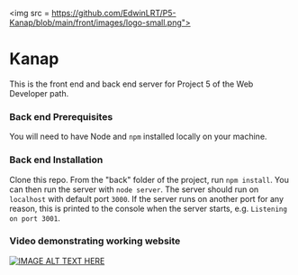 <img src = https://github.com/EdwinLRT/P5-Kanap/blob/main/front/images/logo-small.png">

# Kanap #

This is the front end and back end server for Project 5 of the Web Developer path.

### Back end Prerequisites ###

You will need to have Node and `npm` installed locally on your machine.

### Back end Installation ###

Clone this repo. From the "back" folder of the project, run `npm install`. You 
can then run the server with `node server`. 
The server should run on `localhost` with default port `3000`. If the
server runs on another port for any reason, this is printed to the
console when the server starts, e.g. `Listening on port 3001`.


### Video demonstrating working website ###

[![IMAGE ALT TEXT HERE](https://img.youtube.com/vi/oqluixeJlkc/0.jpg)](https://www.youtube.com/watch?v=oqluixeJlkc)
